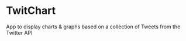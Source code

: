 # TwitChart
App to display charts &amp; graphs based on a collection of Tweets from the Twitter API
